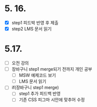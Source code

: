 # 5. 16.

- [x] step1 피드박 반영 후 제출
- [x] step2 LMS 문서 읽기

# 5.17.

- [ ] 오전 강의
- [ ] 장바구니 step1 merge되기 전까지 개인 공부
  - [ ] MSW 예제코드 보기
  - [ ] LMS 문서 읽기
- [ ] if(장바구니 step1 merge)
  - [ ] step1 추가 피드백 반영
  - [ ] 기존 CSS 피그마 시안에 맞추어 수정
